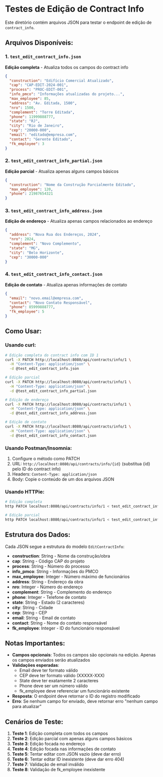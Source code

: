 # Testes de Edição de Contract Info

Este diretório contém arquivos JSON para testar o endpoint de edição de `contract_info`.

## Arquivos Disponíveis:

### 1. `test_edit_contract_info.json`
**Edição completa** - Atualiza todos os campos do contract info
```json
{
  "construction": "Edifício Comercial Atualizado",
  "cap": "CAP-EDIT-2024-001",
  "process": "PROC-EDIT-001",
  "info_pmco": "Informações atualizadas do projeto...",
  "max_employee": 85,
  "address": "Av. Editada, 1500",
  "nro": 1500,
  "complement": "Torre Editada",
  "phone": 11999888777,
  "state": "RJ",
  "city": "Rio de Janeiro",
  "cep": "20000-000",
  "email": "editado@empresa.com",
  "contact": "Gerente Editado",
  "fk_employee": 3
}
```

### 2. `test_edit_contract_info_partial.json`
**Edição parcial** - Atualiza apenas alguns campos básicos
```json
{
  "construction": "Nome da Construção Parcialmente Editado",
  "max_employee": 120,
  "phone": 21987654321
}
```

### 3. `test_edit_contract_info_address.json`
**Edição de endereço** - Atualiza apenas campos relacionados ao endereço
```json
{
  "address": "Nova Rua dos Endereços, 2024",
  "nro": 2024,
  "complement": "Novo Complemento",
  "state": "MG",
  "city": "Belo Horizonte",
  "cep": "30000-000"
}
```

### 4. `test_edit_contract_info_contact.json`
**Edição de contato** - Atualiza apenas informações de contato
```json
{
  "email": "novo.email@empresa.com",
  "contact": "Novo Contato Responsável",
  "phone": 85999888777,
  "fk_employee": 5
}
```

## Como Usar:

### Usando curl:
```bash
# Edição completa do contract info com ID 1
curl -X PATCH http://localhost:8080/api/contracts/info/1 \
  -H "Content-Type: application/json" \
  -d @test_edit_contract_info.json

# Edição parcial
curl -X PATCH http://localhost:8080/api/contracts/info/1 \
  -H "Content-Type: application/json" \
  -d @test_edit_contract_info_partial.json

# Edição de endereço
curl -X PATCH http://localhost:8080/api/contracts/info/1 \
  -H "Content-Type: application/json" \
  -d @test_edit_contract_info_address.json

# Edição de contato
curl -X PATCH http://localhost:8080/api/contracts/info/1 \
  -H "Content-Type: application/json" \
  -d @test_edit_contract_info_contact.json
```

### Usando Postman/Insomnia:
1. Configure o método como PATCH
2. URL: `http://localhost:8080/api/contracts/info/{id}` (substitua {id} pelo ID do contract info)
3. Headers: `Content-Type: application/json`
4. Body: Copie o conteúdo de um dos arquivos JSON

### Usando HTTPie:
```bash
# Edição completa
http PATCH localhost:8080/api/contracts/info/1 < test_edit_contract_info.json

# Edição parcial
http PATCH localhost:8080/api/contracts/info/1 < test_edit_contract_info_partial.json
```

## Estrutura dos Dados:

Cada JSON segue a estrutura do modelo `EditContractInfo`:
- **construction**: String - Nome da construção/obra
- **cap**: String - Código CAP do projeto
- **process**: String - Número do processo
- **info_pmco**: String - Informações do PMCO
- **max_employee**: Integer - Número máximo de funcionários
- **address**: String - Endereço da obra
- **nro**: Integer - Número do endereço
- **complement**: String - Complemento do endereço
- **phone**: Integer - Telefone de contato
- **state**: String - Estado (2 caracteres)
- **city**: String - Cidade
- **cep**: String - CEP
- **email**: String - Email de contato
- **contact**: String - Nome do contato responsável
- **fk_employee**: Integer - ID do funcionário responsável

## Notas Importantes:

- **Campos opcionais**: Todos os campos são opcionais na edição. Apenas os campos enviados serão atualizados
- **Validações esperadas**: 
  - Email deve ter formato válido
  - CEP deve ter formato válido (XXXXX-XXX)
  - State deve ter exatamente 2 caracteres
  - Phone deve ser um número válido
  - fk_employee deve referenciar um funcionário existente
- **Resposta**: O endpoint deve retornar o ID do registro modificado
- **Erro**: Se nenhum campo for enviado, deve retornar erro "nenhum campo para atualizar"

## Cenários de Teste:

1. **Teste 1**: Edição completa com todos os campos
2. **Teste 2**: Edição parcial com apenas alguns campos básicos
3. **Teste 3**: Edição focada no endereço
4. **Teste 4**: Edição focada nas informações de contato
5. **Teste 5**: Tentar editar com JSON vazio (deve dar erro)
6. **Teste 6**: Tentar editar ID inexistente (deve dar erro 404)
7. **Teste 7**: Validação de email inválido
8. **Teste 8**: Validação de fk_employee inexistente
